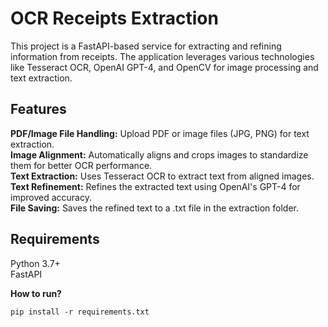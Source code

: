 # OCR Receipts Extraction 

This project is a FastAPI-based service for extracting and refining information from receipts. The application leverages various technologies like Tesseract OCR, OpenAI GPT-4, and OpenCV for image processing and text extraction.

## Features
**PDF/Image File Handling:** Upload PDF or image files (JPG, PNG) for text extraction. <br>
**Image Alignment:** Automatically aligns and crops images to standardize them for better OCR performance. <br>
**Text Extraction:** Uses Tesseract OCR to extract text from aligned images. <br>
**Text Refinement:** Refines the extracted text using OpenAI's GPT-4 for improved accuracy. <br>
**File Saving:** Saves the refined text to a .txt file in the extraction folder. <br>


## Requirements
Python 3.7+ <br>
FastAPI

**How to run?**

```shell
pip install -r requirements.txt
```

